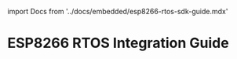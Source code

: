 import Docs from '../docs/embedded/esp8266-rtos-sdk-guide.mdx'

# ESP8266 RTOS Integration Guide

<Docs />
